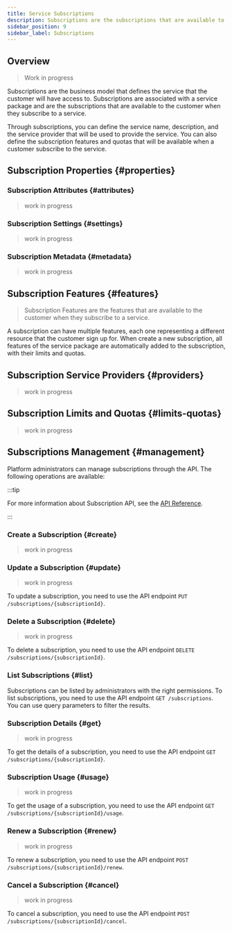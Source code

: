 ```yaml
---
title: Service Subscriptions
description: Subscriptions are the subscriptions that are available to the customer when they subscribe to a service.
sidebar_position: 9
sidebar_label: Subscriptions
---
```


## Overview

> Work in progress

Subscriptions are the business model that defines the service that the customer will have access to. Subscriptions are associated with a service package and are the subscriptions that are available to the customer when they subscribe to a service.

Through subscriptions, you can define the service name, description, and the service provider that will be used to provide the service. You can also define the subscription features and quotas that will be available when a customer subscribe to the service.

## Subscription Properties {#properties}

### Subscription Attributes {#attributes}

> work in progress

### Subscription Settings {#settings}

> work in progress

### Subscription Metadata {#metadata}

> work in progress

## Subscription Features {#features}

> Subscription Features are the features that are available to the customer when they subscribe to a service.

A subscription can have multiple features, each one representing a different resource that the customer sign up for. When create a new subscription, all features of the service package are automatically added to the subscription, with their limits and quotas.

## Subscription Service Providers {#providers}

> work in progress

## Subscription Limits and Quotas {#limits-quotas}

> work in progress

## Subscriptions Management {#management}

Platform administrators can manage subscriptions through the API. The following operations are available:

:::tip

For more information about Subscription API, see the [API Reference](/docs/api).

:::

### Create a Subscription {#create}

> work in progress

### Update a Subscription {#update}

> work in progress

To update a subscription, you need to use the API endpoint `PUT /subscriptions/{subscriptionId}`.

### Delete a Subscription {#delete}

> work in progress

To delete a subscription, you need to use the API endpoint `DELETE /subscriptions/{subscriptionId}`.

### List Subscriptions {#list}

Subscriptions can be listed by administrators with the right permissions. To list subscriptions, you need to use the API endpoint `GET /subscriptions`. You can use query parameters to filter the results.

### Subscription Details {#get}

> work in progress

To get the details of a subscription, you need to use the API endpoint `GET /subscriptions/{subscriptionId}`.

### Subscription Usage {#usage}

> work in progress

To get the usage of a subscription, you need to use the API endpoint `GET /subscriptions/{subscriptionId}/usage`.

### Renew a Subscription {#renew}

> work in progress

To renew a subscription, you need to use the API endpoint `POST /subscriptions/{subscriptionId}/renew`.

### Cancel a Subscription {#cancel}

> work in progress

To cancel a subscription, you need to use the API endpoint `POST /subscriptions/{subscriptionId}/cancel`.